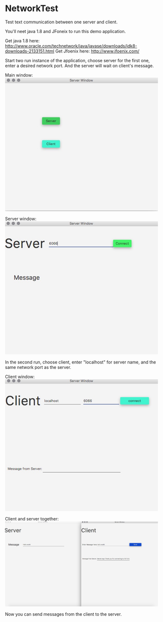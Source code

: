# NetworkTest
Test text communication between one server and client.

You'll neet java 1.8 and JFoneix to run this demo application.

  Get java 1.8 here: http://www.oracle.com/technetwork/java/javase/downloads/jdk8-downloads-2133151.html
  Get Jfoenix here: http://www.jfoenix.com/
  
Start two run instance of the application, choose server for the first one, enter a desired network port. And the server will
wait on client's message.

Main window:
![main](https://github.com/ApocalyVec/NetworkTest/blob/dev/images/main.jpg)

Server window:
![server](https://github.com/ApocalyVec/NetworkTest/blob/dev/images/server.jpg)

In the second run, choose client, enter "localhost" for server name, and the same network port as the server.

Client window:
![client](https://github.com/ApocalyVec/NetworkTest/blob/dev/images/client.jpg)

Client and server together:
![clientAndServer](https://github.com/ApocalyVec/NetworkTest/blob/dev/images/clientAndServer.jpg)

Now you can send messages from the client to the server.

